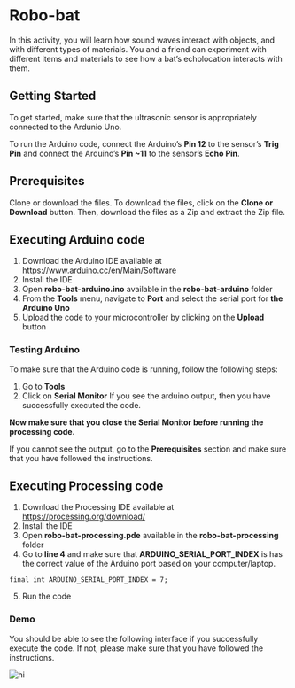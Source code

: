 # Robo-bat

In this activity, you will learn how sound waves interact with objects, and with different types of materials. You and a friend can experiment with different items and materials to see how a bat’s echolocation interacts with them.

## Getting Started
To get started, make sure that the ultrasonic sensor is appropriately connected to the Ardunio Uno.

To run the Arduino code, connect the Arduino’s **Pin 12** to the sensor’s **Trig Pin** and connect the Arduino’s **Pin ~11** to the sensor’s **Echo Pin**.

## Prerequisites

Clone or download the files. To download the files, click on the **Clone or Download** button. Then, download the files as a Zip and extract the Zip file.

## Executing Arduino code


1. Download the Arduino IDE available at https://www.arduino.cc/en/Main/Software
2. Install the IDE
3. Open **robo-bat-arduino.ino** available in the **robo-bat-arduino** folder
4. From the **Tools** menu, navigate to **Port** and select the serial port for **the Arduino Uno**
5. Upload the code to your microcontroller by clicking on the **Upload** button

### Testing Arduino

To make sure that the Arduino code is running, follow the following steps:
1. Go to **Tools**
2. Click on **Serial Monitor**
If you see the arduino output, then you have successfully executed the code.

**Now make sure that you close the Serial Monitor before running the processing code.**

If you cannot see the output, go to the **Prerequisites** section and make sure that you have followed the instructions.

## Executing Processing code
1. Download the Processing IDE available at https://processing.org/download/
2. Install the IDE
3. Open **robo-bat-processing.pde** available in the **robo-bat-processing** folder
4. Go to **line 4** and make sure that **ARDUINO_SERIAL_PORT_INDEX** is has the correct value of the Arduino port based on your computer/laptop.

```final int ARDUINO_SERIAL_PORT_INDEX = 7;```

5. Run the code

### Demo
You should be able to see the following interface if you successfully execute the code. If not, please make sure that you have followed the instructions.

![hi](https://github.com/sayena-mjlsn/robo-bat/blob/master/robo_bat_processing/Demo.png)
